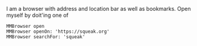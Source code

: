 I am a browser with address and location bar as well as bookmarks.
Open myself by doit'ing one of

	MMBrowser open
	MMBrowser openOn: 'https://squeak.org'
	MMBrowser searchFor: 'squeak'
